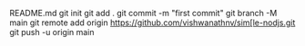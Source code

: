 README.md
git init
git add .
git commit -m "first commit"
git branch -M main
git remote add origin https://github.com/vishwanathnv/sim[le-nodjs.git
git push -u origin main
